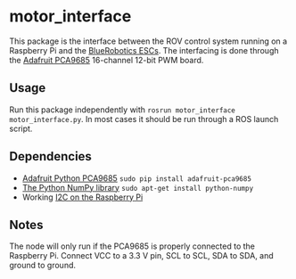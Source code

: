 # motor_interface
This package is the interface between the ROV control system running on a Raspberry Pi and the [BlueRobotics ESCs](https://www.bluerobotics.com/store/thrusters/besc-30-r1/). The interfacing is done through the [Adafruit PCA9685](https://www.adafruit.com/product/815) 16-channel 12-bit PWM board.

## Usage
Run this package independently with `rosrun motor_interface motor_interface.py`. In most cases it should be run through a ROS launch script.

## Dependencies
* [Adafruit Python PCA9685](https://github.com/adafruit/Adafruit_Python_PCA9685)
`sudo pip install adafruit-pca9685`
* [The Python NumPy library](http://www.numpy.org/)
`sudo apt-get install python-numpy`
* Working [I2C on the Raspberry Pi](https://www.raspberrypi.org/forums/viewtopic.php?f=44&t=104133)

## Notes
The node will only run if the PCA9685 is properly connected to the Raspberry Pi. Connect VCC to a 3.3 V pin, SCL to SCL, SDA to SDA, and ground to ground.
